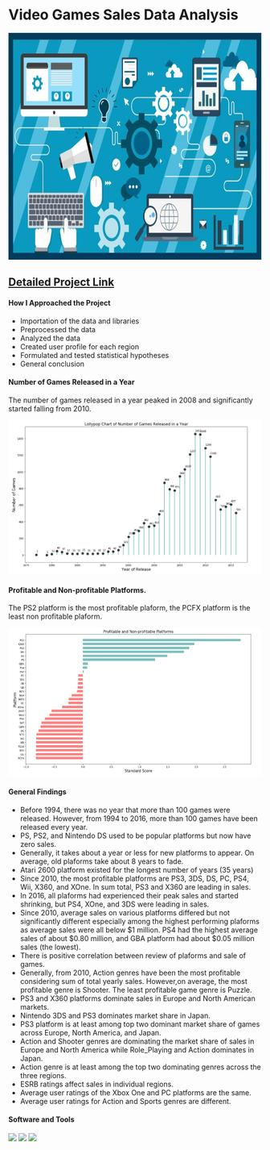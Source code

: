 # Video Games Sales Data Analysis
<p align ="center">
   <img src = "images/video.jpg" width="1000" 
     height="450">
 </p>
 
## [Detailed Project Link](https://nbviewer.org/github/Emmanuel-Nti/video_games_sales_analysis/blob/master/Video_Games_Sales_Analysis_Nti.ipynb) 

#### How I Approached the Project
- Importation of the data and libraries
- Preprocessed the data 
- Analyzed the data
- Created user profile for each region
- Formulated and tested statistical hypotheses
- General conclusion

#### Number of Games Released in a Year
The number of games released in a year peaked in 2008 and significantly started falling from 2010.
<p align ="center">
   <img src = "images/lollypop.PNG">
 </p>

#### Profitable and Non-profitable Platforms.
The PS2 platform is the most profitable plaform, the PCFX platform is the least non profitable plaform.
<p align ="center">
   <img src = "images/platforms.PNG" >
 </p>
 
#### General Findings
- Before 1994, there was no year that more than 100 games were released. However, from 1994 to 2016, more than 100 games have been released every year.
- PS, PS2, and Nintendo DS used to be popular platforms but now have zero sales.
- Generally, it takes about a year or less for new platforms to appear. On average, old plaforms take about 8 years to fade.
- Atari 2600 platform existed for the longest number of years (35 years)
- Since 2010, the most profitable platforms are PS3, 3DS, DS, PC, PS4, Wii, X360, and XOne. In sum total, PS3 and X360 are leading in sales.
- In 2016, all plaforms had experienced their peak sales and started shrinking, but PS4, XOne, and 3DS were leading in sales.
- Since 2010, average sales on various platforms differed but not significantly different especially among the highest performing plaforms as average sales were all below $1 million. PS4 had the highest average sales of about $0.80 million, and GBA platform had about $0.05 million sales (the lowest).
- There is positive correlation between review of plaforms and sale of games.
- Generally, from 2010, Action genres have been the most profitable considering sum of total yearly sales. However,on average, the most profitable genre is Shooter. The least profitable game genre is Puzzle.
- PS3 and X360 platforms dominate sales in Europe and North American markets.
- Nintendo 3DS and PS3 dominates market share in Japan.
- PS3 platform is at least among top two dominant market share of games across Europe, North America, and Japan.
- Action and Shooter genres are dominating the market share of sales in Europe and North America while Role_Playing and Action dominates in Japan.
- Action genre is at least among the top two dominating genres across the three regions.
- ESRB ratings affect sales in individual regions.
- Average user ratings of the Xbox One and PC platforms are the same.
- Average user ratings for Action and Sports genres are different.

#### Software and Tools
![](https://img.shields.io/badge/Python-Pandas-informational?style=flat&color=2bbc8a)
![](https://img.shields.io/badge/Numpy-Seaborn-informational?style=flat&color=2bbc8a)
![](https://img.shields.io/badge/Scipy-Requests-informational?style=flat&color=2bbc8a)  

